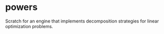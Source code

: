 # powers
Scratch for an engine that implements decomposition strategies for linear optimization problems.
